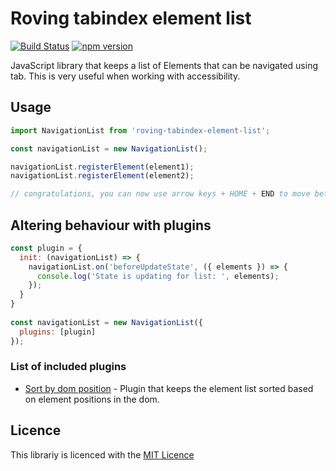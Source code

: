 # Roving tabindex element list

[![Build Status](https://travis-ci.org/tajakobsen/roving-tabindex-element-list.svg?branch=master)](https://travis-ci.org/tajakobsen/roving-tabindex-element-list)
[![npm version](https://badge.fury.io/js/roving-tabindex-element-list.svg)](https://badge.fury.io/js/roving-tabindex-element-list)

JavaScript library that keeps a list of Elements that can be navigated using tab. This is very useful when working
with accessibility.

## Usage

```javascript
import NavigationList from 'roving-tabindex-element-list';

const navigationList = new NavigationList(); 

navigationList.registerElement(element1);
navigationList.registerElement(element2);

// congratulations, you can now use arrow keys + HOME + END to move between the elements in the list 
```

## Altering behaviour with plugins

```javascript
const plugin = {
  init: (navigationList) => {
    navigationList.on('beforeUpdateState', ({ elements }) => {
      console.log('State is updating for list: ', elements);
    });
  }
}
  
const navigationList = new NavigationList({
  plugins: [plugin]
});
```

### List of included plugins

 * [Sort by dom position](./src/plugins/sort-by-dom-position.js) - Plugin that keeps the element list sorted based on 
 element positions in the dom.

## Licence

This librariy is licenced with the [MIT Licence](LICENCE)